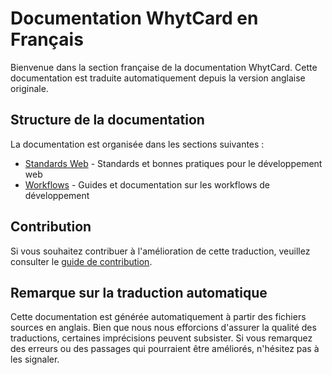 # Documentation WhytCard en Français

Bienvenue dans la section française de la documentation WhytCard. Cette documentation est traduite automatiquement depuis la version anglaise originale.

## Structure de la documentation

La documentation est organisée dans les sections suivantes :

- [Standards Web](./standards/web/) - Standards et bonnes pratiques pour le développement web
- [Workflows](./workflow/) - Guides et documentation sur les workflows de développement

## Contribution

Si vous souhaitez contribuer à l'amélioration de cette traduction, veuillez consulter le [guide de contribution](../.github/CONTRIBUTING.md).

## Remarque sur la traduction automatique

Cette documentation est générée automatiquement à partir des fichiers sources en anglais. Bien que nous nous efforcions d'assurer la qualité des traductions, certaines imprécisions peuvent subsister. Si vous remarquez des erreurs ou des passages qui pourraient être améliorés, n'hésitez pas à les signaler.
